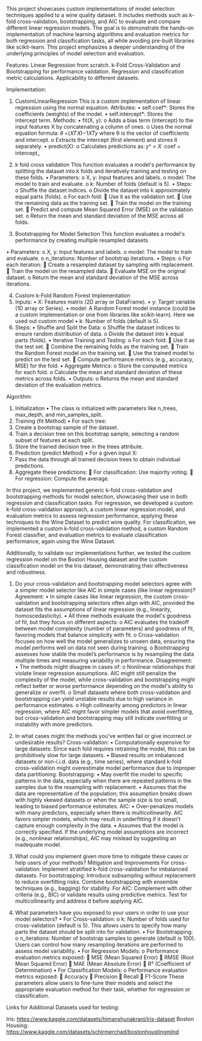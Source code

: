 This project showcases custom implementations of model selection techniques applied to a wine quality dataset. It includes methods such as k-fold cross-validation, bootstrapping, and AIC to evaluate and compare different linear regression models. The goal is to demonstrate the hands-on implementation of machine learning algorithms and evaluation metrics for both regression and classification tasks, all while avoiding pre-built libraries like scikit-learn. This project emphasizes a deeper understanding of the underlying principles of model selection and evaluation.

Features:
Linear Regression from scratch.
k-Fold Cross-Validation and Bootstrapping for performance validation.
Regression and classification metric calculations.
Applicability to different datasets.

Implementation:

1. CustomLinearRegression
   This is a custom implementation of linear regression using the normal equation.
   Attributes:
   • self.coef*: Stores the coefficients (weights) of the model.
   • self.intercept*: Stores the intercept term.
   Methods:
   • fit(X, y):
   o Adds a bias term (intercept) to the input features X by concatenating a column of ones.
   o Uses the normal equation formula:
   𝜃 =(𝑋𝑇𝑋)−1𝑋𝑇𝑦
   where θ is the vector of coefficients and intercept.
   o Extracts the intercept (first element) and stores it separately.
   • predict(X):
   o Calculates predictions as:
   𝑦^ = 𝑋 ⋅coef + intercept\_

2. k fold cross validation
   This function evaluates a model's performance by splitting the dataset into k folds and iteratively training and testing on these folds.
   • Parameters:
   o X, y: Input features and labels.
   o model: The model to train and evaluate.
   o k: Number of folds (default is 5).
   • Steps:
   o Shuffle the dataset indices.
   o Divide the dataset into k approximately equal parts (folds).
   o For each fold:
    Use it as the validation set.
    Use the remaining data as the training set.
    Train the model on the training set.
    Predict and compute Mean Squared Error (MSE) on the validation set.
   o Return the mean and standard deviation of the MSE across all folds.

3. Bootstrapping for Model Selection
   This function evaluates a model's performance by creating multiple resampled datasets.

• Parameters:
o X, y: Input features and labels.
o model: The model to train and evaluate.
o n_iterations: Number of bootstrap iterations.
• Steps:
o For each iteration:
 Create a resampled dataset by sampling with replacement.
 Train the model on the resampled data.
 Evaluate MSE on the original dataset.
o Return the mean and standard deviation of the MSE across iterations.

4. Custom k-Fold Random Forest Implementation
1. Inputs:
   • X: Features matrix (2D array or DataFrame).
   • y: Target variable (1D array or Series).
   • model: A Random Forest model instance (could be a custom implementation or one from libraries like scikit-learn). Here we used out custom model
   • k: Number of folds (default is 5).
1. Steps:
   • Shuffle and Split the Data:
   o Shuffle the dataset indices to ensure random distribution of data.
   o Divide the dataset into k equal parts (folds).
   • Iterative Training and Testing:
   o For each fold:
    Use it as the test set.
    Combine the remaining folds as the training set.
    Train the Random Forest model on the training set.
    Use the trained model to predict on the test set.
    Compute performance metrics (e.g., accuracy, MSE) for the fold.
   • Aggregate Metrics:
   o Store the computed metrics for each fold.
   o Calculate the mean and standard deviation of these metrics across folds.
   • Outputs:
   o Returns the mean and standard deviation of the evaluation metrics.

Algorithm:

1. Initialization
   • The class is initialized with parameters like n_trees, max_depth, and min_samples_split.
2. Training (fit Method)
   • For each tree:
3. Create a bootstrap sample of the dataset.
4. Train a decision tree on this bootstrap sample, selecting a random subset of features at each split.
5. Store the trained decision tree in the trees attribute.
6. Prediction (predict Method)
   • For a given input X:
7. Pass the data through all trained decision trees to obtain individual predictions.
8. Aggregate these predictions:
    For classification: Use majority voting.
    For regression: Compute the average.

In this project, we implemented generic k-fold cross-validation and bootstrapping methods for model selection, showcasing their use in both regression and classification tasks. For regression, we developed a custom k-fold cross-validation approach, a custom linear regression model, and evaluation metrics to assess regression performance, applying these techniques to the Wine Dataset to predict wine quality.
For classification, we implemented a custom k-fold cross-validation method, a custom Random Forest classifier, and evaluation metrics to evaluate classification performance, again using the Wine Dataset.

Additionally, to validate our implementations further, we tested the custom regression model on the Boston Housing dataset and the custom classification model on the Iris dataset, demonstrating their effectiveness and robustness.

1. Do your cross-validation and bootstrapping model selectors agree with a simpler model selector like AIC in simple cases (like linear regression)?
   Agreement:
   • In simple cases like linear regression, the custom cross-validation and bootstrapping selectors often align with AIC, provided the dataset fits the assumptions of linear regression (e.g., linearity, homoscedasticity).
   • All three methods evaluate the model's goodness of fit, but they focus on different aspects:
   o AIC evaluates the tradeoff between model complexity (number of parameters) and goodness of fit, favoring models that balance simplicity with fit.
   o Cross-validation focuses on how well the model generalizes to unseen data, ensuring the model performs well on data not seen during training.
   o Bootstrapping assesses how stable the model’s performance is by resampling the data multiple times and measuring variability in performance.
   Disagreement:
   • The methods might disagree in cases of:
   o Nonlinear relationships that violate linear regression assumptions. AIC might still penalize the complexity of the model, while cross-validation and bootstrapping might reflect better or worse performance depending on the model's ability to generalize or overfit.
   o Small datasets where both cross-validation and bootstrapping can yield unstable results due to high variance in performance estimates.
   o High collinearity among predictors in linear regression, where AIC might favor simpler models that avoid overfitting, but cross-validation and bootstrapping may still indicate overfitting or instability with more predictors.
2. In what cases might the methods you've written fail or give incorrect or undesirable results?
   Cross-validation:
   • Computationally expensive for large datasets: Since each fold requires retraining the model, this can be prohibitively slow for large datasets.
   • Biased results on imbalanced datasets or non-i.i.d. data (e.g., time series), where standard k-fold cross-validation might overestimate model performance due to improper data partitioning.
   Bootstrapping:
   • May overfit the model to specific patterns in the data, especially when there are repeated patterns in the samples due to the resampling with replacement.
   • Assumes that the data are representative of the population; this assumption breaks down with highly skewed datasets or when the sample size is too small, leading to biased performance estimates.
   AIC:
   • Over-penalizes models with many predictors, especially when there is multicollinearity. AIC favors simpler models, which may result in underfitting if it doesn’t capture enough complexity in the data.
   • Assumes that the model is correctly specified. If the underlying model assumptions are incorrect (e.g., nonlinear relationships), AIC may mislead by suggesting an inadequate model.

3. What could you implement given more time to mitigate these cases or help users of your methods?
   Mitigation and Improvements
   For cross-validation:
   Implement stratified k-fold cross-validation for imbalanced datasets.
   For bootstrapping:
   Introduce subsampling without replacement to reduce overfitting risks.
   Combine bootstrapping with ensemble techniques (e.g., bagging) for stability.
   For AIC:
   Complement with other criteria (e.g., BIC) or validate results using predictive metrics.
   Test for multicollinearity and address it before applying AIC.
4. What parameters have you exposed to your users in order to use your model selectors?
   • For Cross-validation:
   o k: Number of folds used for cross-validation (default is 5). This allows users to specify how many parts the dataset should be split into for validation.
   • For Bootstrapping:
   o n_iterations: Number of bootstrap samples to generate (default is 100). Users can control how many resampling iterations are performed to assess model variability.
   • For Regression Models:
   o Performance evaluation metrics exposed:
    MSE (Mean Squared Error)
    RMSE (Root Mean Squared Error)
    MAE (Mean Absolute Error)
    R² (Coefficient of Determination)
   • For Classification Models:
   o Performance evaluation metrics exposed:
    Accuracy
    Precision
    Recall
    F1-Score
   These parameters allow users to fine-tune their models and select the appropriate evaluation method for their task, whether for regression or classification.

Links for Additional Datasets used for testing:

Iris: https://www.kaggle.com/datasets/himanshunakrani/iris-dataset
Boston Housing: https://www.kaggle.com/datasets/schirmerchad/bostonhoustingmlnd
